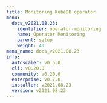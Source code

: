 ```yaml
---
title: Monitoring KubeDB operator
menu:
  docs_v2021.08.23:
    identifier: operator-monitoring
    name: Operator Monitoring
    parent: setup
    weight: 40
menu_name: docs_v2021.08.23
info:
  autoscaler: v0.5.0
  cli: v0.20.0
  community: v0.20.0
  enterprise: v0.7.0
  installer: v2021.08.23
  version: v2021.08.23
---
```


